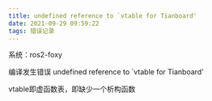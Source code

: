 ```yaml
---
title: undefined reference to `vtable for Tianboard'
date: 2021-09-29 09:59:22
tags: 错误记录
---
```


系统：ros2-foxy

编译发生错误  undefined reference to `vtable for Tianboard'

vtable即虚函数表，即缺少一个析构函数

